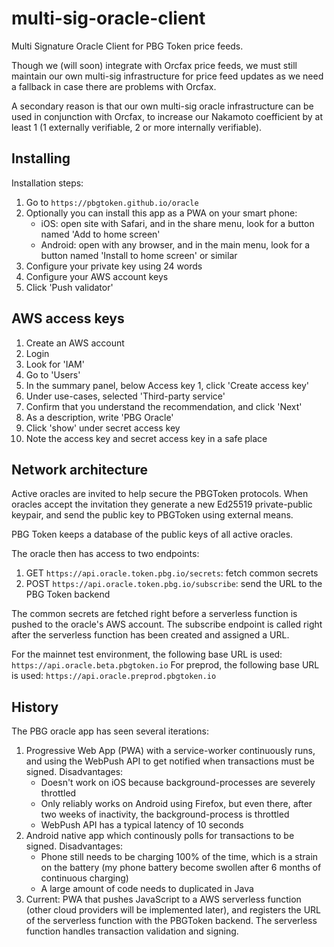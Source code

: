 # multi-sig-oracle-client

Multi Signature Oracle Client for PBG Token price feeds.

Though we (will soon) integrate with Orcfax price feeds, we must still maintain our own multi-sig infrastructure for price feed updates as we need a fallback in case there are problems with Orcfax.

A secondary reason is that our own multi-sig oracle infrastructure can be used in conjunction with Orcfax, to increase our Nakamoto coefficient by at least 1 (1 externally verifiable, 2 or more internally verifiable).

## Installing

Installation steps:

1. Go to `https://pbgtoken.github.io/oracle`
2. Optionally you can install this app as a PWA on your smart phone:
   - iOS: open site with Safari, and in the share menu, look for a button named 'Add to home screen'
   - Android: open with any browser, and in the main menu, look for a button named 'Install to home screen' or similar
3. Configure your private key using 24 words
4. Configure your AWS account keys
5. Click 'Push validator'

## AWS access keys

1. Create an AWS account
2. Login
3. Look for 'IAM'
4. Go to 'Users'
5. In the summary panel, below Access key 1, click 'Create access key'
6. Under use-cases, selected 'Third-party service'
7. Confirm that you understand the recommendation, and click 'Next'
8. As a description, write 'PBG Oracle'
9. Click 'show' under secret access key
10. Note the access key and secret access key in a safe place

## Network architecture

Active oracles are invited to help secure the PBGToken protocols.
When oracles accept the invitation they generate a new Ed25519 private-public keypair, and send the public key to PBGToken using external means.

PBG Token keeps a database of the public keys of all active oracles.

The oracle then has access to two endpoints:

1. GET `https://api.oracle.token.pbg.io/secrets`: fetch common secrets
2. POST `https://api.oracle.token.pbg.io/subscribe`: send the URL to the PBG Token backend

The common secrets are fetched right before a serverless function is pushed to the oracle's AWS account.
The subscribe endpoint is called right after the serverless function has been created and assigned a URL.

For the mainnet test environment, the following base URL is used: `https://api.oracle.beta.pbgtoken.io`
For preprod, the following base URL is used: `https://api.oracle.preprod.pbgtoken.io`

## History

The PBG oracle app has seen several iterations:

1. Progressive Web App (PWA) with a service-worker continuously runs, and using the WebPush API to get notified when transactions must be signed. Disadvantages:
    - Doesn't work on iOS because background-processes are severely throttled
    - Only reliably works on Android using Firefox, but even there, after two weeks of inactivity, the background-process is throttled
    - WebPush API has a typical latency of 10 seconds
2. Android native app which continously polls for transactions to be signed. Disadvantages:
    - Phone still needs to be charging 100% of the time, which is a strain on the battery (my phone battery become swollen after 6 months of continuous charging)
    - A large amount of code needs to duplicated in Java
3. Current: PWA that pushes JavaScript to a AWS serverless function (other cloud providers will be implemented later), and registers the URL of the serverless function with the PBGToken backend. The serverless function handles transaction validation and signing.